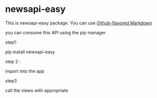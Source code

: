 # newsapi-easy


This is  newsapi-easy package. You can use
[Github-flavored Markdown](https://github.com/jojotime7x/newsapi-easy/)


you can consume this API using the  pip manager

step1:

pip install newsapi-easy


step 2 :

import into the app


step3 

call the views with appropriate 
